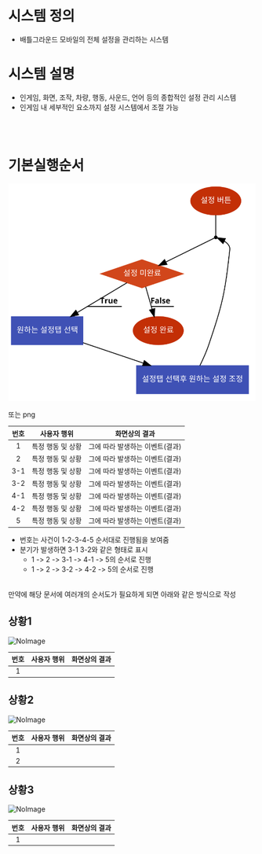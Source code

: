 # 시스템 정의
  - 배틀그라운드 모바일의 전체 설정을 관리하는 시스템
  
# 시스템 설명
  - 인게임, 화면, 조작, 차량, 행동, 사운드, 언어 등의 종합적인 설정 관리 시스템
  - 인게임 내 세부적인 요소까지 설정 시스템에서 조절 가능
<br>
<br>


# 기본실행순서
![NoImage](./설정.png)  

또는 png

번호 | 사용자 행위 | 화면상의 결과
:-------: | :-------: | :-------:
1 | 특정 행동 및 상황 | 그에 따라 발생하는 이벤트(결과)
2 | 특정 행동 및 상황 | 그에 따라 발생하는 이벤트(결과)
3-1 | 특정 행동 및 상황 |  그에 따라 발생하는 이벤트(결과)
3-2 | 특정 행동 및 상황 | 그에 따라 발생하는 이벤트(결과)
4-1 | 특정 행동 및 상황 | 그에 따라 발생하는 이벤트(결과)
4-2 | 특정 행동 및 상황 | 그에 따라 발생하는 이벤트(결과)
5 | 특정 행동 및 상황 | 그에 따라 발생하는 이벤트(결과)

- 번호는 사건이 1-2-3-4-5 순서대로 진행됨을 보여줌
- 분기가 발생하면 3-1 3-2와 같은 형태로 표시
    - 1 -> 2 ->  3-1  -> 4-1 ->  5의 순서로 진행
    - 1 -> 2 ->  3-2  -> 4-2 ->  5의 순서로 진행

<br>
만약에 해당 문서에 여러개의 순서도가 필요하게 되면 아래와 같은 방식으로 작성

## 상황1
![NoImage](./Resource/system0*.jpg)

번호 | 사용자 행위 | 화면상의 결과
:-------: | :-------: | :-------:
1 |  | 

## 상황2
![NoImage](./Resource/system0*.jpg)

번호 | 사용자 행위 | 화면상의 결과
:-------: | :-------: | :-------:
1 |  | 
2 |  | 
## 상황3
![NoImage](./Resource/system0*.jpg)

번호 | 사용자 행위 | 화면상의 결과
:-------: | :-------: | :-------:
1 |  |  


<br>
<br>
